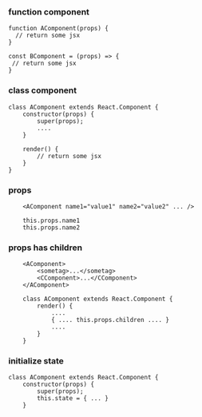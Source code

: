 ### function component
```
function AComponent(props) {
  // return some jsx
}

const BComponent = (props) => {
 // return some jsx
}
```

### class component
```
class AComponent extends React.Component {
    constructor(props) {
        super(props);
        ....
    }

    render() {
        // return some jsx
    }
}
```

### props
```
    <AComponent name1="value1" name2="value2" ... />

    this.props.name1
    this.props.name2
```

### props has children
```
    <AComponent>
        <sometag>...</sometag>
        <CComponent>...</CComponent>
    </AComponent>

    class AComponent extends React.Component {
        render() {
            ....
            { .... this.props.children .... }
            ....
        }
    }
```

### initialize state
```
class AComponent extends React.Component {
    constructor(props) {
        super(props);
        this.state = { ... }
    }
```